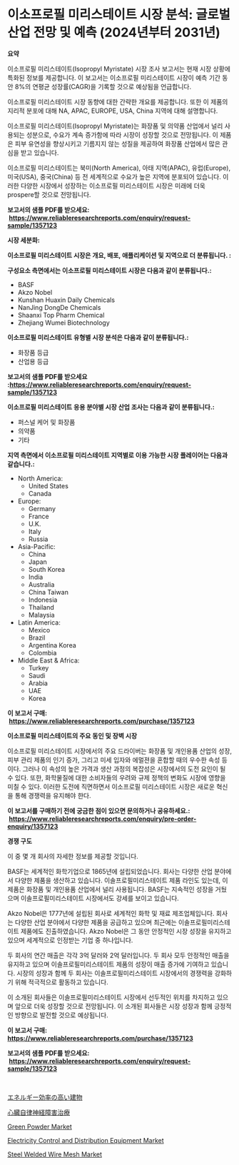 <p><h1>이소프로필 미리스테이트 시장 분석: 글로벌 산업 전망 및 예측 (2024년부터 2031년)</h1></p><p><strong>요약</strong></p>
<p><p>이소프로필 미리스테이트(Isopropyl Myristate) 시장 조사 보고서는 현재 시장 상황에 특화된 정보를 제공합니다. 이 보고서는 이소프로필 미리스테이트 시장이 예측 기간 동안 8%의 연평균 성장률(CAGR)을 기록할 것으로 예상됨을 언급합니다.</p><p>이소프로필 미리스테이트 시장 동향에 대한 간략한 개요를 제공합니다. 또한 이 제품의 지리적 분포에 대해 NA, APAC, EUROPE, USA, China 지역에 대해 설명합니다. </p><p>이소프로필 미리스테이트(Isopropyl Myristate)는 화장품 및 의약품 산업에서 널리 사용되는 성분으로, 수요가 계속 증가함에 따라 시장이 성장할 것으로 전망됩니다. 이 제품은 피부 유연성을 향상시키고 기름지지 않는 성질을 제공하여 화장품 산업에서 많은 관심을 받고 있습니다.</p><p>이소프로필 미리스테이트는 북미(North America), 아태 지역(APAC), 유럽(Europe), 미국(USA), 중국(China) 등 전 세계적으로 수요가 높은 지역에 분포되어 있습니다. 이러한 다양한 시장에서 성장하는 이소프로필 미리스테이트 시장은 미래에 더욱 prospere할 것으로 전망됩니다.</p></p>
<p><strong>보고서의 샘플 PDF를 받으세요: &nbsp;<a href="https://www.reliableresearchreports.com/enquiry/request-sample/1357123">https://www.reliableresearchreports.com/enquiry/request-sample/1357123</a></strong></p>
<p><strong>시장 세분화:</strong></p>
<p><strong> 이소프로필 미리스테이트 시장은 개요, 배포, 애플리케이션 및 지역으로 더 분류됩니다. :</strong></p>
<p><strong>구성요소 측면에서는 이소프로필 미리스테이트 시장은 다음과 같이 분류됩니다.:</strong></p>
<p><ul><li>BASF</li><li>Akzo Nobel</li><li>Kunshan Huaxin Daily Chemicals</li><li>NanJing DongDe Chemicals</li><li>Shaanxi Top Pharm Chemical</li><li>Zhejiang Wumei Biotechnology</li></ul></p>
<p><strong> 이소프로필 미리스테이트 유형별 시장 분석은 다음과 같이 분류됩니다.:</strong></p>
<p><ul><li>화장품 등급</li><li>산업용 등급</li></ul></p>
<p><strong>보고서의 샘플 PDF를 받으세요 :<a href="https://www.reliableresearchreports.com/enquiry/request-sample/1357123">https://www.reliableresearchreports.com/enquiry/request-sample/1357123</a></strong></p>
<p><strong> 이소프로필 미리스테이트 응용 분야별 시장 산업 조사는 다음과 같이 분류됩니다.:</strong></p>
<p><ul><li>퍼스널 케어 및 화장품</li><li>의약품</li><li>기타</li></ul></p>
<p><strong>지역 측면에서 이소프로필 미리스테이트 지역별로 이용 가능한 시장 플레이어는 다음과 같습니다.:</strong></p>
<p><ul>
    <li>
        North America:
        <ul>
            <li>United States</li>
            <li>Canada</li>
        </ul>
    </li>
    <li>
        Europe:
        <ul>
            <li>Germany</li>
            <li>France</li>
            <li>U.K.</li>
            <li>Italy</li>
            <li>Russia</li>
        </ul>
    </li>
    <li>
        Asia-Pacific:
        <ul>
            <li>China</li>
            <li>Japan</li>
            <li>South Korea</li>
            <li>India</li>
            <li>Australia</li>
            <li>China Taiwan</li>
            <li>Indonesia</li>
            <li>Thailand</li>
            <li>Malaysia</li>
        </ul>
    </li>
    <li>
        Latin America:
        <ul>
            <li>Mexico</li>
            <li>Brazil</li>
            <li>Argentina Korea</li>
            <li>Colombia</li>
        </ul>
    </li>
    <li>
        Middle East & Africa:
        <ul>
            <li>Turkey</li>
            <li>Saudi</li>
            <li>Arabia</li>
            <li>UAE</li>
            <li>Korea</li>
        </ul>
    </li>
    </ul></p>
<p><strong>이 보고서 구매: &nbsp;<a href="https://www.reliableresearchreports.com/purchase/1357123">https://www.reliableresearchreports.com/purchase/1357123</a></strong></p>
<p><strong>이소프로필 미리스테이트의 주요 동인 및 장벽 시장</strong></p>
<p><p>이소프로필 미리스테이트 시장에서의 주요 드라이버는 화장품 및 개인용품 산업의 성장, 피부 관리 제품의 인기 증가, 그리고 미세 입자와 에멀젼을 혼합할 때의 우수한 속성 등이다. 그러나 이 속성의 높은 가격과 생산 과정의 복잡성은 시장에서의 도전 요인이 될 수 있다. 또한, 화학물질에 대한 소비자들의 우려와 규제 정책의 변화도 시장에 영향을 미칠 수 있다. 이러한 도전에 직면하면서 이소프로필 미리스테이트 시장은 새로운 혁신을 통해 경쟁력을 유지해야 한다.</p></p>
<p><strong>이 보고서를 구매하기 전에 궁금한 점이 있으면 문의하거나 공유하세요.: &nbsp;<a href="https://www.reliableresearchreports.com/enquiry/pre-order-enquiry/1357123">https://www.reliableresearchreports.com/enquiry/pre-order-enquiry/1357123</a></strong></p>
<p><strong>경쟁 구도</strong></p>
<p><p>이 중 몇 개 회사의 자세한 정보를 제공할 것입니다.</p><p>BASF는 세계적인 화학기업으로 1865년에 설립되었습니다. 회사는 다양한 산업 분야에서 다양한 제품을 생산하고 있습니다. 이솔프로필미리스테이트 제품 라인도 있는데, 이 제품은 화장품 및 개인용품 산업에서 널리 사용됩니다. BASF는 지속적인 성장을 거뒀으며 이솔프로필미리스테이트 시장에서도 강세를 보이고 있습니다.</p><p>Akzo Nobel은 1777년에 설립된 회사로 세계적인 화학 및 재료 제조업체입니다. 회사는 다양한 산업 분야에서 다양한 제품을 공급하고 있으며 최근에는 이솔프로필미리스테이트 제품에도 진출하였습니다. Akzo Nobel은 그 동안 안정적인 시장 성장을 유지하고 있으며 세계적으로 인정받는 기업 중 하나입니다.</p><p>두 회사의 연간 매출은 각각 3억 달러와 2억 달러입니다. 두 회사 모두 안정적인 매출을 유지하고 있으며 이솔프로필미리스테이트 제품의 성장이 매출 증가에 기여하고 있습니다. 시장의 성장과 함께 두 회사는 이솔프로필미리스테이트 시장에서의 경쟁력을 강화하기 위해 적극적으로 활동하고 있습니다.</p><p>이 소개된 회사들은 이솔프로필미리스테이트 시장에서 선두적인 위치를 차지하고 있으며 앞으로 더욱 성장할 것으로 전망됩니다. 이 소개된 회사들은 시장 성장과 함께 긍정적인 방향으로 발전할 것으로 예상됩니다.</p></p>
<p><strong>이 보고서 구매: &nbsp; <a href="https://www.reliableresearchreports.com/purchase/1357123">https://www.reliableresearchreports.com/purchase/1357123</a></strong></p>
<p><strong>보고서의 샘플 PDF를 받으세요: &nbsp;<a href="https://www.reliableresearchreports.com/enquiry/request-sample/1357123">https://www.reliableresearchreports.com/enquiry/request-sample/1357123</a></strong><strong></strong></p>
<p>&nbsp;</p>
<p><p><a href="https://medium.com/@charm854/%E3%82%A8%E3%83%8D%E3%83%AB%E3%82%AE%E3%83%BC%E5%8A%B9%E7%8E%87%E3%81%AE%E9%AB%98%E3%81%84%E5%BB%BA%E7%89%A9%E5%B8%82%E5%A0%B4-%E7%AB%B6%E4%BA%89%E5%88%86%E6%9E%90-%E5%B8%82%E5%A0%B4%E5%8B%95%E5%90%91-2031%E5%B9%B4%E3%81%BE%E3%81%A7%E3%81%AE%E4%BA%88%E6%B8%AC-89da40dba3fe">エネルギー効率の高い建物</a></p><p><a href="https://medium.com/@harmonybogan1944/%E5%BF%83%E8%87%93%E8%87%AA%E5%BE%8B%E7%A5%9E%E7%B5%8C%E9%9A%9C%E5%AE%B3%E3%81%AE%E6%B2%BB%E7%99%82%E5%B8%82%E5%A0%B4-%E5%B8%82%E5%A0%B4cagr-%E5%B8%82%E5%A0%B4%E3%83%88%E3%83%AC%E3%83%B3%E3%83%89-%E3%81%8A%E3%82%88%E3%81%B3%E6%88%90%E9%95%B7%E6%88%A6%E7%95%A5%E3%81%AB%E9%96%A2%E3%81%99%E3%82%8B%E6%B4%9E%E5%AF%9F-e9d716f643d0">心臓自律神経障害治療</a></p><p><a href="https://view.publitas.com/reportprime-1/green-powder-market-centers-on-aspects-such-as-market-growth-market-share-market-opportunity-and-projected-forecasts-spanning-from-2024-to-2031/">Green Powder Market</a></p><p><a href="https://faithful-glue-af3.notion.site/Electricity-Control-and-Distribution-Equipment-Market-A-Comprehensive-Report-of-its-Market-Share--8d89e94c6d894333ac3a8d445264eec2">Electricity Control and Distribution Equipment Market</a></p><p><a href="https://github.com/rahu1506/Market-Research-Report-List-3/blob/main/steel-welded-wire-mesh-market.md">Steel Welded Wire Mesh Market</a></p></p>